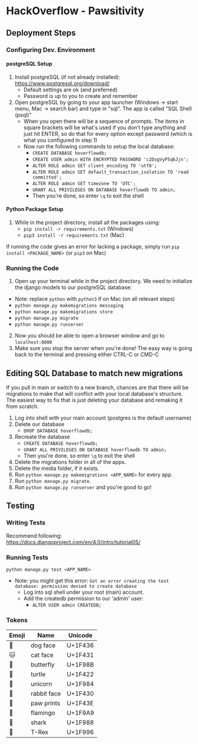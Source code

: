 # HackOverflow - Pawsitivity
## Deployment Steps
### Configuring Dev. Environment
#### postgreSQL Setup
1. Install postgreSQL (if not already installed): https://www.postgresql.org/download/
   - Default settings are ok (and preferred)
   - Password is up to you to create and remember
2. Open postgreSQL by going to your app launcher (Windows -> start menu, Mac -> search bar) and type in "sql". The app is called "SQL Shell (psql)"
   - When you open there will be a sequence of prompts. The items in square brackets will be what's used if you don't type anything and just hit ENTER, so do that for every option except password (which is what you configured in step 1)
   - Now run the following commands to setup the local database:
     - `CREATE DATABASE hoverflowdb;`
     - `CREATE USER admin WITH ENCRYPTED PASSWORD 'c2DsgVyP5q6Jjn';`
     - `ALTER ROLE admin SET client_encoding TO 'utf8';`
     - `ALTER ROLE admin SET default_transaction_isolation TO 'read committed';`
     - `ALTER ROLE admin SET timezone TO 'UTC';`
     - `GRANT ALL PRIVILEGES ON DATABASE hoverflowdb TO admin;`
     - Then you're done, so enter `\q` to exit the shell

#### Python Package Setup
1. While in the project directory, install all the packages using:
   - `pip install -r requirements.txt` (Windows)
   - `pip3 install -r requirements.txt` (Mac)

If running the code gives an error for lacking a package, simply run `pip install <PACKAGE_NAME>` (or `pip3` on Mac)

### Running the Code
1. Open up your terminal while in the project directory. We need to initialize the django models to our postgreSQL database:
- Note: replace `python` with `python3` if on Mac (on all relevant steps)
- `python manage.py makemigrations messaging`
- `python manage.py makemigrations store`
- `python manage.py migrate`
- `python manage.py runserver`
2. Now you should be able to open a browser window and go to `localhost:8000`
4. Make sure you stop the server when you're done! The easy way is going back to the terminal and pressing either CTRL-C or CMD-C

## Editing SQL Database to match new migrations
If you pull in main or switch to a new branch, chances are that there will be migrations to make that will conflict with your local database's structure. The easiest way to fix that is just deleting your database and remaking it from scratch.

1. Log into shell with your main account (postgres is the default username)
2. Delete our database
   - `DROP DATABASE hoverflowdb;`
3. Recreate the database
   - `CREATE DATABASE hoverflowdb;`
   - `GRANT ALL PRIVILEGES ON DATABASE hoverflowdb TO admin;`
   - Then you're done, so enter `\q` to exit the shell
4. Delete the migrations folder in all of the apps.
5. Delete the media folder, if it exists.
6. Run `python manage.py makemigrations <APP_NAME>` for every app.
7. Run `python manage.py migrate`.
8. Run `python manage.py runserver` and you're good to go!

## Testing
### Writing Tests
Recommend following: https://docs.djangoproject.com/en/4.0/intro/tutorial05/
### Running Tests
`python manage.py test <APP_NAME>`
- Note: you might get this error: `Got an error creating the test database: permission denied to create database`
  - Log into sql shell under your root (main) account.
  - Add the createdb permission to our 'admin' user:
    - `ALTER USER admin CREATEDB;`

### Tokens

| Emoji | Name        | Unicode |
| ----- | ----------- | ------- |
| 🐶    | dog face    | U+1F436 |
| 🐱    | cat face    | U+1F431 |
| 🦋    | butterfly   | U+1F98B |
| 🐢    | turtle      | U+1F422 |
| 🦄    | unicorn     | U+1F984 |
| 🐰    | rabbit face | U+1F430 |
| 🐾    | paw prints  | U+1F43E |
| 🦩    | flamingo    | U+1F9A9 |
| 🦈    | shark       | U+1F988 |
| 🦖    | T-Rex       | U+1F996 |
